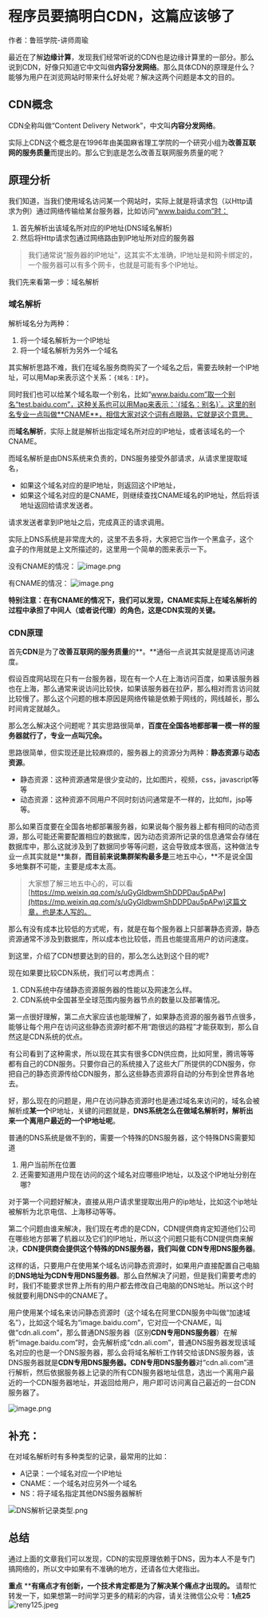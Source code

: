 # 程序员要搞明白CDN，这篇应该够了
作者：鲁班学院-讲师周瑜

最近在了解**边缘计算**，发现我们经常听说的CDN也是边缘计算里的一部分。那么说到CDN，好像只知道它中文叫做**内容分发网络**。那么具体CDN的原理是什么？能够为用户在浏览网站时带来什么好处呢？解决这两个问题是本文的目的。

<a name="cJkJs"></a>
## CDN概念
CDN全称叫做“Content Delivery Network”，中文叫**内容分发网络**。

实际上CDN这个概念是在1996年由美国麻省理工学院的一个研究小组为**改善互联网的服务质量**而提出的。那么它到底是怎么改善互联网服务质量的呢？

<a name="TWgrK"></a>
## 原理分析
我们知道，当我们使用域名访问某一个网站时，实际上就是将请求包（以Http请求为例）通过网络传输给某台服务器，比如访问“www.baidu.com”时：

1. 首先解析出该域名所对应的IP地址(DNS域名解析)
1. 然后将Http请求包通过网络路由到IP地址所对应的服务器

> 我们通常说“服务器的IP地址”，这其实不太准确，IP地址是和网卡绑定的，一个服务器可以有多个网卡，也就是可能有多个IP地址。


我们先来看第一步：域名解析

### 域名解析
解析域名分为两种：

1. 将一个域名解析为一个IP地址
1. 将一个域名解析为另外一个域名

其实解析思路不难，我们在域名服务商购买了一个域名之后，需要去映射一个IP地址，可以用Map来表示这个关系：`{域名：IP}`。

同时我们也可以给某个域名取一个别名，比如“www.baidu.com”取一个别名“test.baidu.com”，这种关系也可以用Map来表示：`{域名：别名}`。这里的别名专业一点叫做**CNAME**，相信大家对这个词有点眼熟，它就是这个意思。

而**域名解析**，实际上就是解析出指定域名所对应的IP地址，或者该域名的一个CNAME。

而域名解析是由DNS系统来负责的，DNS服务接受外部请求，从请求里提取域名，

- 如果这个域名对应的是IP地址，则返回这个IP地址，
- 如果这个域名对应的是CNAME，则继续查找CNAME域名的IP地址，然后将该地址返回给请求发送者。

请求发送者拿到IP地址之后，完成真正的请求调用。

实际上DNS系统是非常庞大的，这里不去多将，大家把它当作一个黑盒子，这个盒子的作用就是上文所描述的，这里用一个简单的图来表示一下。

没有CNAME的情况：
![image.png](https://cdn.nlark.com/yuque/0/2019/png/365147/1563261172481-e1cab16e-557b-4b4d-8e7c-ce1c9f17dbf4.png#align=left&display=inline&height=237&name=image.png&originHeight=474&originWidth=1004&size=41808&status=done&width=502)

有CNAME的情况：
![image.png](https://cdn.nlark.com/yuque/0/2019/png/365147/1563261182855-c2ebf535-95ca-4449-a349-d6a3219b1269.png#align=left&display=inline&height=234&name=image.png&originHeight=468&originWidth=1012&size=46488&status=done&width=506)

**特别注意：在有CNAME的情况下，我们可以发现，CNAME实际上在域名解析的过程中承担了中间人（或者说代理）的角色，这是CDN实现的关键。**


<a name="PqBlR"></a>
### CDN原理
首先**CDN**是为了**改善互联网的服务质量**的**。**通俗一点说其实就是提高访问速度。

假设百度网站现在只有一台服务器，现在有一个人在上海访问百度，如果该服务器也在上海，那么通常来说访问比较快，如果该服务器在拉萨，那么相对而言访问就比较慢了。那么这个问题的根本原因是网络传输是依赖于网线的，网线越长，那么时间肯定就越久。

那么怎么解决这个问题呢？其实思路很简单，**百度在全国各地都部署一模一样的服务器就行了，专业一点叫冗余。**

思路很简单，但实现还是比较麻烦的，服务器上的资源分为两种：**静态资源**与**动态资源**。

- 静态资源：这种资源通常是很少变动的，比如图片，视频，css，javascript等等
- 动态资源：这种资源不同用户不同时刻访问通常是不一样的，比如ftl，jsp等等。

那么如果百度要在全国各地都部署服务器，如果说每个服务器上都有相同的动态资源，那么可能还需要配置相应的数据库，因为动态资源所记录的信息通常会存储在数据库中，那么这就涉及到了数据同步等等问题，这会导致成本很高，这种做法专业一点其实就是**集群，**而目前来说集群架构最多是**三地五中心，**不是说全国多地集群不可能，主要是成本太高。

> 大家想了解三地五中心的，可以看[https://mp.weixin.qq.com/s/uGyGldbwmShDDPDau5pAPw](https://mp.weixin.qq.com/s/uGyGldbwmShDDPDau5pAPw)这篇文章，也是本人写的。


那么有没有成本比较低的方式呢，有，就是在每个服务器上只部署静态资源，静态资源通常不涉及到数据库，所以成本也比较低，而且也能提高用户的访问速度。

到这里，介绍了CDN想要达到的目的，那么怎么达到这个目的呢?

现在如果要比较CDN系统，我们可以考虑两点：

1. CDN系统中存储静态资源服务器的性能以及网速怎么样。
1. CDN系统中全国甚至全球范围内服务器节点的数量以及部署情况。

第一点很好理解，第二点大家应该也能理解了，如果静态资源的服务器节点很多，能够让每个用户在访问这些静态资源时都不用“跑很远的路程”才能获取到，那么自然这是CDN系统的优点。

有公司看到了这种需求，所以现在其实有很多CDN供应商，比如阿里，腾讯等等都有自己的CDN服务。只要你自己的系统接入了这些大厂所提供的CDN服务，你把自己的静态资源传给CDN服务，那么这些静态资源将自动的分布到全世界各地去。

好，那么现在的问题是，用户在访问静态资源时也是通过域名来访问的，域名会被解析成**某一个**IP地址，关键的问题就是，**DNS系统怎么在做域名解析时，解析出来一个离用户最近的一个IP地址呢**。

普通的DNS系统是做不到的，需要一个特殊的DNS服务器，这个特殊DNS需要知道

1. 用户当前所在位置
1. 还需要知道用户现在访问的这个域名对应哪些IP地址，以及这个IP地址分别在哪?

对于第一个问题好解决，直接从用户请求里提取出用户的ip地址，比如这个ip地址被解析为北京电信、上海移动等等。

第二个问题由谁来解决，我们现在考虑的是CDN，CDN提供商肯定知道他们公司在哪些地方部署了机器以及它们的IP地址，所以这个问题只能有CDN提供商来解决，**CDN提供商会提供这个特殊的DNS服务器，我们叫做 CDN专用DNS服务器**。

这样的话，只要用户在使用某个域名访问静态资源时，如果用户直接配置自己电脑的**DNS地址为CDN专用DNS服务器**。那么自然解决了问题，但是我们需要考虑的时，我们不能要求世界上所有的用户都去修改自己电脑的DNS地址。所以这个时候就要利用DNS中的CNAME了。

用户使用某个域名来访问静态资源时（这个域名在阿里CDN服务中叫做“加速域名”），比如这个域名为“image.baidu.com”，它对应一个CNAME，叫做“cdn.ali.com”，那么普通DNS服务器（区别**CDN专用DNS服务器**）在解析“image.baidu.com”时，会先解析成“cdn.ali.com”，普通DNS服务器发现该域名对应的也是一个DNS服务器，那么会将域名解析工作转交给该DNS服务器，该DNS服务器就是**CDN专用DNS服务器。CDN专用DNS服务器**对“cdn.ali.com”进行解析，然后依据服务器上记录的所有CDN服务器地址信息，选出一个离用户最近的一个CDN服务器地址，并返回给用户，用户即可访问离自己最近的一台CDN服务器了。

![image.png](https://cdn.nlark.com/yuque/0/2019/png/365147/1563264505665-17f3ed26-48bf-47ee-ad22-42a838f04d1a.png#align=left&display=inline&height=360&name=image.png&originHeight=720&originWidth=1090&size=68194&status=done&width=545)

<a name="WGEKX"></a>
## 补充：
在对域名解析时有多种类型的记录，最常用的比如：

- A记录：一个域名对应一个IP地址
- CNAME：一个域名对应另外一个域名
- NS：将子域名指定其他DNS服务器解析

![DNS解析记录类型.png](https://cdn.nlark.com/yuque/0/2019/png/365147/1563515100097-56e26a37-7d8b-4cb9-a215-10d840243e4f.png#align=left&display=inline&height=478&name=DNS%E8%A7%A3%E6%9E%90%E8%AE%B0%E5%BD%95%E7%B1%BB%E5%9E%8B.png&originHeight=478&originWidth=663&size=35333&status=done&width=663)

<a name="u43UY"></a>
## 总结
通过上面的文章我们可以发现，CDN的实现原理依赖于DNS，因为本人不是专门搞网络的，所以文中如果有不准确的地方，还请各位大佬指出。

**重点**
****有痛点才有创新，一个技术肯定都是为了解决某个痛点才出现的。**
请帮忙转发一下，如果想第一时间学习更多的精彩的内容，请关注微信公众号：**1点25**
![reny125.jpeg](https://cdn.nlark.com/yuque/0/2019/jpeg/365147/1563264678901-ce9bcd93-a95a-45e4-8075-74ff66d0e515.jpeg#align=left&display=inline&height=492&name=reny125.jpeg&originHeight=1164&originWidth=1005&size=194236&status=done&width=425)
